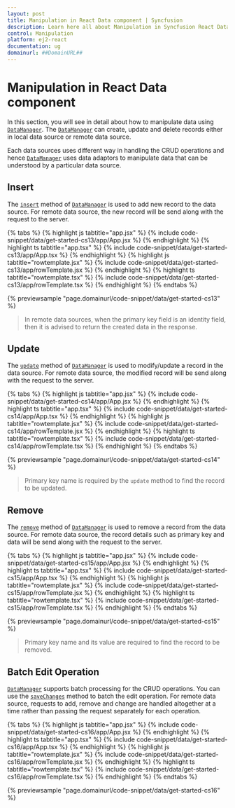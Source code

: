 ```yaml
---
layout: post
title: Manipulation in React Data component | Syncfusion
description: Learn here all about Manipulation in Syncfusion React Data component of Syncfusion Essential JS 2 and more.
control: Manipulation 
platform: ej2-react
documentation: ug
domainurl: ##DomainURL##
---
```


# Manipulation in React Data component

In this section, you will see in detail about how to manipulate data using [`DataManager`](https://ej2.syncfusion.com/documentation/api/data/dataManager/). The [`DataManager`](https://ej2.syncfusion.com/documentation/api/data/dataManager/) can create, update and delete records either in local data source or remote data source.

Each data sources uses different way in handling the CRUD operations and hence [`DataManager`](https://ej2.syncfusion.com/documentation/api/data/dataManager/) uses data adaptors to manipulate data that can be understood by a particular data source.

## Insert

The [`insert`](https://ej2.syncfusion.com/documentation/api/data/dataManager/#insert) method of [`DataManager`](https://ej2.syncfusion.com/documentation/api/data/dataManager/) is used to add new record to the data source. For remote data source, the new record will be send along with the request to the server.

{% tabs %}
{% highlight js tabtitle="app.jsx" %}
{% include code-snippet/data/get-started-cs13/app/App.jsx %}
{% endhighlight %}
{% highlight ts tabtitle="app.tsx" %}
{% include code-snippet/data/get-started-cs13/app/App.tsx %}
{% endhighlight %}
{% highlight js tabtitle="rowtemplate.jsx" %}
{% include code-snippet/data/get-started-cs13/app/rowTemplate.jsx %}
{% endhighlight %}
{% highlight ts tabtitle="rowtemplate.tsx" %}
{% include code-snippet/data/get-started-cs13/app/rowTemplate.tsx %}
{% endhighlight %}
{% endtabs %}

 {% previewsample "page.domainurl/code-snippet/data/get-started-cs13" %}

> In remote data sources, when the primary key field is an identity field, then it is advised to return the created data in the response.

## Update

The [`update`](https://ej2.syncfusion.com/documentation/api/data/dataManager/#update) method of [`DataManager`](https://ej2.syncfusion.com/documentation/api/data/dataManager) is used to modify/update a record in the data source. For remote data source, the modified record will be send along with the request to the server.

{% tabs %}
{% highlight js tabtitle="app.jsx" %}
{% include code-snippet/data/get-started-cs14/app/App.jsx %}
{% endhighlight %}
{% highlight ts tabtitle="app.tsx" %}
{% include code-snippet/data/get-started-cs14/app/App.tsx %}
{% endhighlight %}
{% highlight js tabtitle="rowtemplate.jsx" %}
{% include code-snippet/data/get-started-cs14/app/rowTemplate.jsx %}
{% endhighlight %}
{% highlight ts tabtitle="rowtemplate.tsx" %}
{% include code-snippet/data/get-started-cs14/app/rowTemplate.tsx %}
{% endhighlight %}
{% endtabs %}

 {% previewsample "page.domainurl/code-snippet/data/get-started-cs14" %}

> Primary key name is required by the `update` method to find the record to be updated.

## Remove

The [`remove`](https://ej2.syncfusion.com/documentation/api/data/dataManager/#remove) method of [`DataManager`](https://ej2.syncfusion.com/documentation/api/data/dataManager) is used to remove a record from the data source. For remote data source, the record details such as primary key and data will be send along with the request to the server.

{% tabs %}
{% highlight js tabtitle="app.jsx" %}
{% include code-snippet/data/get-started-cs15/app/App.jsx %}
{% endhighlight %}
{% highlight ts tabtitle="app.tsx" %}
{% include code-snippet/data/get-started-cs15/app/App.tsx %}
{% endhighlight %}
{% highlight js tabtitle="rowtemplate.jsx" %}
{% include code-snippet/data/get-started-cs15/app/rowTemplate.jsx %}
{% endhighlight %}
{% highlight ts tabtitle="rowtemplate.tsx" %}
{% include code-snippet/data/get-started-cs15/app/rowTemplate.tsx %}
{% endhighlight %}
{% endtabs %}

 {% previewsample "page.domainurl/code-snippet/data/get-started-cs15" %}

> Primary key name and its value are required to find the record to be removed.

## Batch Edit Operation

[`DataManager`](https://ej2.syncfusion.com/documentation/api/data/dataManager) supports batch processing for the CRUD operations. You can use the [`saveChanges`](https://ej2.syncfusion.com/documentation/api/data/dataManager/#savechanges) method to batch the edit operation. For remote data source, requests to add, remove and change are handled altogether at a time rather than passing the request separately for each operation.

{% tabs %}
{% highlight js tabtitle="app.jsx" %}
{% include code-snippet/data/get-started-cs16/app/App.jsx %}
{% endhighlight %}
{% highlight ts tabtitle="app.tsx" %}
{% include code-snippet/data/get-started-cs16/app/App.tsx %}
{% endhighlight %}
{% highlight js tabtitle="rowtemplate.jsx" %}
{% include code-snippet/data/get-started-cs16/app/rowTemplate.jsx %}
{% endhighlight %}
{% highlight ts tabtitle="rowtemplate.tsx" %}
{% include code-snippet/data/get-started-cs16/app/rowTemplate.tsx %}
{% endhighlight %}
{% endtabs %}

 {% previewsample "page.domainurl/code-snippet/data/get-started-cs16" %}
